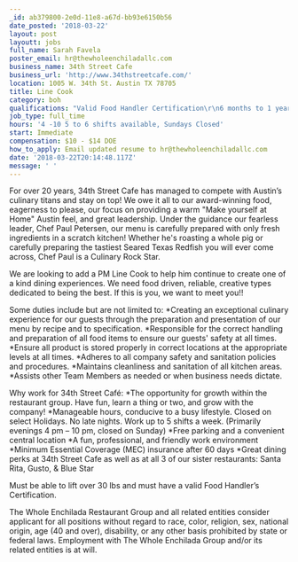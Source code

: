```yaml
---
_id: ab379800-2e0d-11e8-a67d-bb93e6150b56
date_posted: '2018-03-22'
layout: post
layoutt: jobs
full_name: Sarah Favela
poster_email: hr@thewholeenchiladallc.com
business_name: 34th Street Cafe
business_url: 'http://www.34thstreetcafe.com/'
location: 1005 W. 34th St. Austin TX 78705
title: Line Cook
category: boh
qualifications: "Valid Food Handler Certification\r\n6 months to 1 year of full service, fast paced restaurant experience preferred\r\nCulinary school is a plus"
job_type: full_time
hours: '4 -10 5 to 6 shifts available, Sundays Closed'
start: Immediate
compensation: $10 - $14 DOE
how_to_apply: Email updated resume to hr@thewholeenchiladallc.com
date: '2018-03-22T20:14:48.117Z'
message: ' '
---
```

For over 20 years, 34th Street Cafe has managed to compete with Austin’s culinary titans and stay on top! We owe it all to our award-winning food, eagerness to please, our focus on providing a warm "Make yourself at Home" Austin feel, and great leadership. Under the guidance our fearless leader, Chef Paul Petersen, our menu is carefully prepared with only fresh ingredients in a scratch kitchen! Whether he's roasting a whole pig or carefully preparing the tastiest Seared Texas Redfish you will ever come across, Chef Paul is a Culinary Rock Star. 

We are looking to add a PM Line Cook to help him continue to create one of a kind dining experiences. We need food driven, reliable, creative types dedicated to being the best. If this is you, we want to meet you!! 

Some duties include but are not limited to: 
*Creating an exceptional culinary experience for our guests through the preparation and presentation of our menu by recipe and to specification. 
*Responsible for the correct handling and preparation of all food items to ensure our guests' safety at all times. 
*Ensure all product is stored properly in correct locations at the appropriate levels at all times. *Adheres to all company safety and sanitation policies and procedures. 
*Maintains cleanliness and sanitation of all kitchen areas. 
*Assists other Team Members as needed or when business needs dictate. 

Why work for 34th Street Café: 
*The opportunity for growth within the restaurant group. Have fun, learn a thing or two, and grow with the company! 
*Manageable hours, conducive to a busy lifestyle. Closed on select Holidays. No late nights. Work up to 5 shifts a week. (Primarily evenings 4 pm – 10 pm, closed on Sunday) 
*Free parking and a convenient central location 
*A fun, professional, and friendly work environment 
*Minimum Essential Coverage (MEC) insurance after 60 days 
*Great dining perks at 34th Street Cafe as well as at all 3 of our sister restaurants: Santa Rita, Gusto, & Blue Star 

Must be able to lift over 30 lbs and must have a valid Food Handler’s Certification. 

The Whole Enchilada Restaurant Group and all related entities consider applicant for all positions without regard to race, color, religion, sex, national origin, age (40 and over), disability, or any other basis prohibited by state or federal laws. Employment with The Whole Enchilada Group and/or its related entities is at will.
